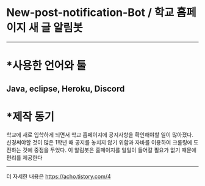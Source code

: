 # New-post-notification-Bot / 학교 홈페이지 새 글 알림봇
------------
# *사용한 언어와 툴
Java, eclipse, Heroku, Discord
-------------
# *제작 동기
학교에 새로 입학하게 되면서 학교 홈페이지에 공지사항을 확인해야할 일이 많아졌다.
신경써야할 것이 많은 1학년 때 공지를 놓치지 않기 위함과 자바를 이용하여 크롤링에 도전하는 것에 중점을 두었다.
이 알림봇은 홈페이지를 일일이 들어갈 필요가 없기 때문에 편리를 제공한다

---------

더 자세한 내용은 
https://acho.tistory.com/4
